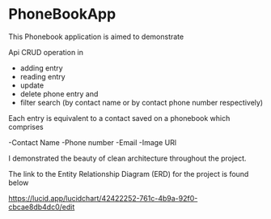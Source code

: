 # PhoneBookApp
This Phonebook application is aimed to demonstrate 

Api CRUD operation in 
- adding entry
- reading entry
- update 
- delete phone entry and
- filter search (by contact name or by contact phone number respectively) 

Each entry is equivalent to a contact saved on a phonebook which comprises

-Contact Name
-Phone number
-Email
-Image URl

I demonstrated the beauty of clean architecture throughout the project.

The link to the Entity Relationship Diagram (ERD) for the project is found below

https://lucid.app/lucidchart/42422252-761c-4b9a-92f0-cbcae8db4dc0/edit

